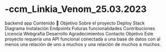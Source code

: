 # -ccm_Linkia_Venom_25.03.2023

backend app
Contenido 📝
Objetivo
Sobre el proyecto
Deploy
Stack
Diagrama
Instalación
Endpoints
Futuras funcionalidades
Contribuciones
Licencia
Webgrafia
Desarrollo
Agradecimientos
Contacto
Objetivo
Este proyecto requería una API funcional conectada a una base de datos con al menos una relación de uno a muchos y una relación de muchos a muchos.